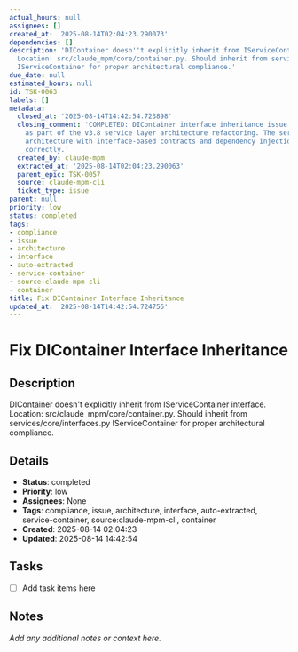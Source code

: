 ```yaml
---
actual_hours: null
assignees: []
created_at: '2025-08-14T02:04:23.290073'
dependencies: []
description: 'DIContainer doesn''t explicitly inherit from IServiceContainer interface.
  Location: src/claude_mpm/core/container.py. Should inherit from services/core/interfaces.py
  IServiceContainer for proper architectural compliance.'
due_date: null
estimated_hours: null
id: TSK-0063
labels: []
metadata:
  closed_at: '2025-08-14T14:42:54.723898'
  closing_comment: 'COMPLETED: DIContainer interface inheritance issue has been resolved
    as part of the v3.8 service layer architecture refactoring. The service-oriented
    architecture with interface-based contracts and dependency injection now works
    correctly.'
  created_by: claude-mpm
  extracted_at: '2025-08-14T02:04:23.290063'
  parent_epic: TSK-0057
  source: claude-mpm-cli
  ticket_type: issue
parent: null
priority: low
status: completed
tags:
- compliance
- issue
- architecture
- interface
- auto-extracted
- service-container
- source:claude-mpm-cli
- container
title: Fix DIContainer Interface Inheritance
updated_at: '2025-08-14T14:42:54.724756'
---
```


# Fix DIContainer Interface Inheritance

## Description
DIContainer doesn't explicitly inherit from IServiceContainer interface. Location: src/claude_mpm/core/container.py. Should inherit from services/core/interfaces.py IServiceContainer for proper architectural compliance.

## Details
- **Status**: completed
- **Priority**: low
- **Assignees**: None
- **Tags**: compliance, issue, architecture, interface, auto-extracted, service-container, source:claude-mpm-cli, container
- **Created**: 2025-08-14 02:04:23
- **Updated**: 2025-08-14 14:42:54

## Tasks
- [ ] Add task items here

## Notes
_Add any additional notes or context here._
